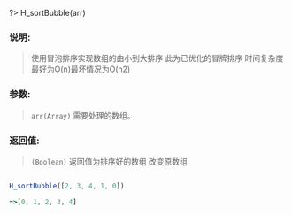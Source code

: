 ?> H_sortBubble(arr)
### 说明: 
> 使用冒泡排序实现数组的由小到大排序 此为已优化的冒牌排序 时间复杂度最好为O(n)最坏情况为O(n2)
### 参数: 
> `arr(Array)` 需要处理的数组。
### 返回值: 
>`(Boolean)` 返回值为排序好的数组  改变原数组
 ```js

H_sortBubble([2, 3, 4, 1, 0])

=>[0, 1, 2, 3, 4]

```